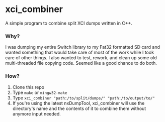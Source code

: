# xci_combiner
A simple program to combine split XCI dumps written in C++.

### Why?
I was dumping my entire Switch library to my Fat32 formatted SD card and wanted something that would take care of most of the work while I took care of other things. I also wanted to test, rework, and clean up some old multi-threaded file copying code. Seemed like a good chance to do both.

### How?
1. Clone this repo
2. Type `make` or `mingw32-make`
3. Type `xci_combiner "path:/to/split/dumps/" "path:/to/output/to/"`
4. If you're using the latest nxDumpTool, xci_combiner will use the directory's name and the contents of it to combine them without anymore input needed.
